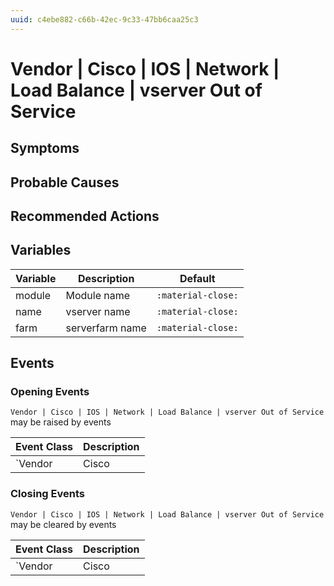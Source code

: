 ```yaml
---
uuid: c4ebe882-c66b-42ec-9c33-47bb6caa25c3
---
```

# Vendor | Cisco | IOS | Network | Load Balance | vserver Out of Service

## Symptoms

## Probable Causes

## Recommended Actions

## Variables

Variable | Description | Default
--- | --- | ---
module | Module name | `:material-close:`
name | vserver name | `:material-close:`
farm | serverfarm name | `:material-close:`

## Events

### Opening Events
`Vendor | Cisco | IOS | Network | Load Balance | vserver Out of Service` may be raised by events

Event Class | Description
--- | ---
`Vendor | Cisco | IOS | Network | Load Balance | vserver Out of Service` | dispose

### Closing Events
`Vendor | Cisco | IOS | Network | Load Balance | vserver Out of Service` may be cleared by events

Event Class | Description
--- | ---
`Vendor | Cisco | IOS | Network | Load Balance | vserver In Service` | dispose
